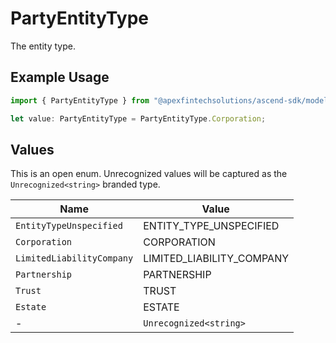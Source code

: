 # PartyEntityType

The entity type.

## Example Usage

```typescript
import { PartyEntityType } from "@apexfintechsolutions/ascend-sdk/models/components";

let value: PartyEntityType = PartyEntityType.Corporation;
```

## Values

This is an open enum. Unrecognized values will be captured as the `Unrecognized<string>` branded type.

| Name                      | Value                     |
| ------------------------- | ------------------------- |
| `EntityTypeUnspecified`   | ENTITY_TYPE_UNSPECIFIED   |
| `Corporation`             | CORPORATION               |
| `LimitedLiabilityCompany` | LIMITED_LIABILITY_COMPANY |
| `Partnership`             | PARTNERSHIP               |
| `Trust`                   | TRUST                     |
| `Estate`                  | ESTATE                    |
| -                         | `Unrecognized<string>`    |